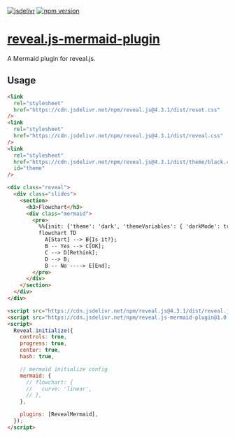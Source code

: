 [![jsdelivr][jsdelivr-badge]][jsdelivr-link]
[![npm version][fury-badge]][fury-link]

# [reveal.js-mermaid-plugin](https://zjffun.github.io/reveal.js-mermaid-plugin)

A Mermaid plugin for reveal.js.

## Usage

```html
<link
  rel="stylesheet"
  href="https://cdn.jsdelivr.net/npm/reveal.js@4.3.1/dist/reset.css"
/>
<link
  rel="stylesheet"
  href="https://cdn.jsdelivr.net/npm/reveal.js@4.3.1/dist/reveal.css"
/>
<link
  rel="stylesheet"
  href="https://cdn.jsdelivr.net/npm/reveal.js@4.3.1/dist/theme/black.css"
  id="theme"
/>

<div class="reveal">
  <div class="slides">
    <section>
      <h3>Flowchart</h3>
      <div class="mermaid">
        <pre>
          %%{init: {'theme': 'dark', 'themeVariables': { 'darkMode': true }}}%%
          flowchart TD
            A[Start] --> B{Is it?};
            B -- Yes --> C[OK];
            C --> D[Rethink];
            D --> B;
            B -- No ----> E[End];
        </pre>
      </div>
    </section>
  </div>
</div>

<script src="https://cdn.jsdelivr.net/npm/reveal.js@4.3.1/dist/reveal.js"></script>
<script src="https://cdn.jsdelivr.net/npm/reveal.js-mermaid-plugin@1.0.0/plugin/mermaid/mermaid.js"></script>
<script>
  Reveal.initialize({
    controls: true,
    progress: true,
    center: true,
    hash: true,

    // mermaid initialize config
    mermaid: {
      // flowchart: {
      //   curve: 'linear',
      // },
    },

    plugins: [RevealMermaid],
  });
</script>
```

[fury-link]: https://badge.fury.io/js/reveal.js-mermaid-plugin
[fury-badge]: https://badge.fury.io/js/reveal.js-mermaid-plugin.svg
[jsdelivr-link]: https://www.jsdelivr.com/package/npm/reveal.js-mermaid-plugin
[jsdelivr-badge]: https://data.jsdelivr.com/v1/package/npm/reveal.js-mermaid-plugin/badge
